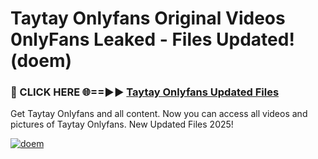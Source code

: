 # Taytay Onlyfans Original Videos 0nlyFans Leaked - Files Updated! (doem)

<h3>🔴 CLICK HERE 🌐==►► <a href="https://tinyurl.com/ehrbuxhb" rel="nofollow">Taytay Onlyfans Updated Files</a></h3>

Get Taytay Onlyfans and all content. Now you can access all videos and pictures of Taytay Onlyfans. New Updated Files 2025!

[![doem](https://i.imgur.com/lVYEuWS.gif)](https://tinyurl.com/ehrbuxhb)
